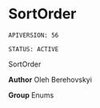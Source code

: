 # SortOrder

`APIVERSION: 56`

`STATUS: ACTIVE`

SortOrder


**Author** Oleh Berehovskyi


**Group** Enums

